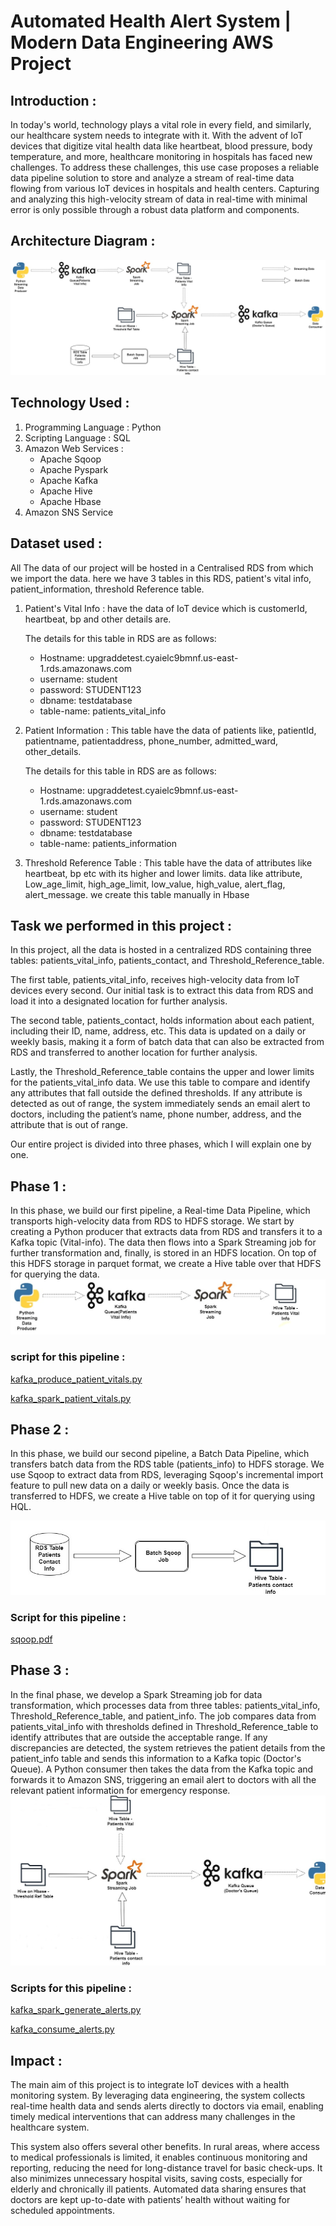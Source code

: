 # Automated Health Alert System | Modern Data Engineering AWS Project

## Introduction :
In today's world, technology plays a vital role in every field, and similarly, our healthcare system needs to integrate with it. With the advent of IoT devices that digitize vital health data like heartbeat, blood pressure, body temperature, and more, healthcare monitoring in hospitals has faced new challenges. To address these challenges, this use case proposes a reliable data pipeline solution to store and analyze a stream of real-time data flowing from various IoT devices in hospitals and health centers. Capturing and analyzing this high-velocity stream of data in real-time with minimal error is only possible through a robust data platform and components.

## Architecture Diagram :
![Project Architecture](Architecture.jpg)

## Technology Used :
1. Programming Language : Python
2. Scripting Language : SQL
3. Amazon Web Services :
    - Apache Sqoop
    - Apache Pyspark
    - Apache Kafka
    - Apache Hive
    - Apache Hbase
4. Amazon SNS Service

## Dataset used :
All The data of our project will be hosted in a Centralised RDS from which we import the data. here we have 3 tables in this RDS, patient's vital info, patient_information, threshold Reference table.
1. Patient's Vital Info : have the data of IoT device which is customerId, heartbeat, bp and other details are.

    The details for this table in RDS are as follows:
    - Hostname: upgraddetest.cyaielc9bmnf.us-east-1.rds.amazonaws.com
    - username: student
    - password: STUDENT123
    - dbname: testdatabase
    - table-name: patients_vital_info
  
2. Patient Information : This table have the data of patients like, patientId, patientname, patientaddress, phone_number, admitted_ward, other_details.

   The details for this table in RDS are as follows:
    - Hostname: upgraddetest.cyaielc9bmnf.us-east-1.rds.amazonaws.com
    - username: student
    - password: STUDENT123
    - dbname: testdatabase
    - table-name: patients_information
  
3. Threshold Reference Table : This table have the data of attributes like heartbeat, bp etc with its higher and lower limits. data like attribute, Low_age_limit, high_age_limit, low_value, high_value, alert_flag, alert_message. we create this table manually in Hbase

## Task we performed in this project :
In this project, all the data is hosted in a centralized RDS containing three tables: patients_vital_info, patients_contact, and Threshold_Reference_table.

The first table, patients_vital_info, receives high-velocity data from IoT devices every second. Our initial task is to extract this data from RDS and load it into a designated           location for further analysis.

The second table, patients_contact, holds information about each patient, including their ID, name, address, etc. This data is updated on a daily or weekly basis, making it a form        of batch data that can also be extracted from RDS and transferred to another location for further analysis.

Lastly, the Threshold_Reference_table contains the upper and lower limits for the patients_vital_info data. We use this table to compare and identify any attributes that fall             outside the defined thresholds. If any attribute is detected as out of range, the system immediately sends an email alert to doctors, including the patient’s name, phone number,          address, and the attribute that is out of range.

Our entire project is divided into three phases, which I will explain one by one.

## Phase 1 :
In this phase, we build our first pipeline, a Real-time Data Pipeline, which transports high-velocity data from RDS to HDFS storage. We start by creating a Python producer that extracts data from RDS and transfers it to a Kafka topic (Vital-info). The data then flows into a Spark Streaming job for further transformation and, finally, is stored in an HDFS location. On top of this HDFS storage in parquet format, we create a Hive table over that HDFS for querying the data.
![Pipeline For this Phase](Real-Time_pipeline.jpg)

### script for this pipeline :
[kafka_produce_patient_vitals.py](kafka_produce_patient_vitals.py)

[kafka_spark_patient_vitals.py](kafka_spark_patient_vitals.py)

## Phase 2 :
In this phase, we build our second pipeline, a Batch Data Pipeline, which transfers batch data from the RDS table (patients_info) to HDFS storage. We use Sqoop to extract data from RDS, leveraging Sqoop's incremental import feature to pull new data on a daily or weekly basis. Once the data is transferred to HDFS, we create a Hive table on top of it for querying using HQL.

![image of data pipeline for this phase](batch_data_pipeline.jpg)
### Script for this pipeline :
[sqoop.pdf](sqoop.pdf)

## Phase 3 :
In the final phase, we develop a Spark Streaming job for data transformation, which processes data from three tables: patients_vital_info, Threshold_Reference_table, and patient_info. The job compares data from patients_vital_info with thresholds defined in Threshold_Reference_table to identify attributes that are outside the acceptable range. If any discrepancies are detected, the system retrieves the patient details from the patient_info table and sends this information to a Kafka topic (Doctor's Queue). A Python consumer then takes the data from the Kafka topic and forwards it to Amazon SNS, triggering an email alert to doctors with all the relevant patient information for emergency response.
![final data pipeline](final_data_pipeline.jpg)

### Scripts for this pipeline :
[kafka_spark_generate_alerts.py](kafka_spark_generate_alerts.py)

[kafka_consume_alerts.py](kafka_consume_alerts.py)

## Impact :
The main aim of this project is to integrate IoT devices with a health monitoring system. By leveraging data engineering, the system collects real-time health data and sends alerts directly to doctors via email, enabling timely medical interventions that can address many challenges in the healthcare system.

This system also offers several other benefits. In rural areas, where access to medical professionals is limited, it enables continuous monitoring and reporting, reducing the need for long-distance travel for basic check-ups. It also minimizes unnecessary hospital visits, saving costs, especially for elderly and chronically ill patients. Automated data sharing ensures that doctors are kept up-to-date with patients’ health without waiting for scheduled appointments.
